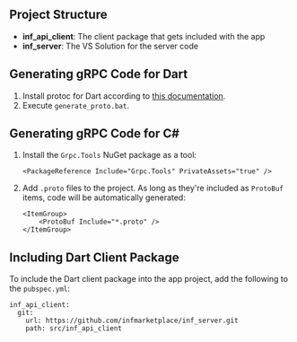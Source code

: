 ## Project Structure

* **inf_api_client**: The client package that gets included with the app
* **inf_server**: The VS Solution for the server code


## Generating gRPC Code for Dart

1. Install protoc for Dart according to [this documentation](https://grpc.io/docs/quickstart/dart.html).
2. Execute `generate_proto.bat`.


## Generating gRPC Code for C#

1. Install the `Grpc.Tools` NuGet package as a tool:

    ```
    <PackageReference Include="Grpc.Tools" PrivateAssets="true" />
    ```
2. Add `.proto` files to the project. As long as they're included as `ProtoBuf` items, code will be automatically generated:
    ```
    <ItemGroup>
        <ProtoBuf Include="*.proto" />
    </ItemGroup>
    ```


## Including Dart Client Package

To include the Dart client package into the app project, add the following to the `pubspec.yml`:

```
inf_api_client:
  git:
    url: https://github.com/infmarketplace/inf_server.git
    path: src/inf_api_client
```